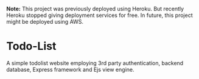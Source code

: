 **Note:** This project was previously deployed using Heroku. But recently Heroku stopped giving deployment services for free. In future, this project might be deployed using AWS.

# Todo-List

A simple todolist website employing 3rd party authentication, backend database, Express framework and Ejs view engine. 

